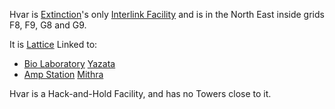Hvar is [Extinction](../locations/Oshur.md#Extinction)'s only
[Interlink Facility](../terminology/Interlink.md) and is in the North East
inside grids F8, F9, G8 and G9.

It is [Lattice](../terminology/Lattice.md) Linked to:

- [Bio Laboratory](../locations/Bio_Laboratory.md) [Yazata](Yazata.md)
- [Amp Station](../locations/Amp_Station.md) [Mithra](Mithra.md)

Hvar is a Hack-and-Hold Facility, and has no Towers close to it.

<!--[Category:Facilities](Category:Facilities.md)-->

